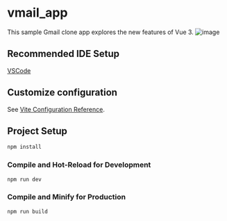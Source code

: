 # vmail_app

This sample Gmail clone app explores the new features of Vue 3.
![image](https://github.com/jeffkarr/Vmail/assets/33643755/26b06659-12cc-4426-86ef-c2d5e5facbed)


## Recommended IDE Setup

[VSCode](https://code.visualstudio.com/)

## Customize configuration

See [Vite Configuration Reference](https://vitejs.dev/config/).

## Project Setup

```sh
npm install
```

### Compile and Hot-Reload for Development

```sh
npm run dev
```

### Compile and Minify for Production

```sh
npm run build
```
